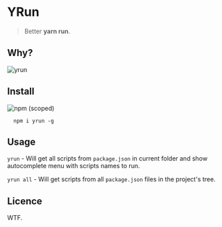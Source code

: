 # YRun

> Better **yarn run**. 

## Why?
![yrun](https://cloud.githubusercontent.com/assets/736697/25067111/3b8bf99a-2253-11e7-9a50-63d4e81fb134.gif)

## Install

![npm (scoped)](https://img.shields.io/npm/v/yrun.svg?maxAge=86400)

```
  npm i yrun -g
```


## Usage 

`yrun` - Will get all scripts from `package.json` in current folder and show autocomplete menu with scripts names to run.

`yrun all` - Will get scripts from all `package.json` files in the project's tree.

## Licence

WTF.